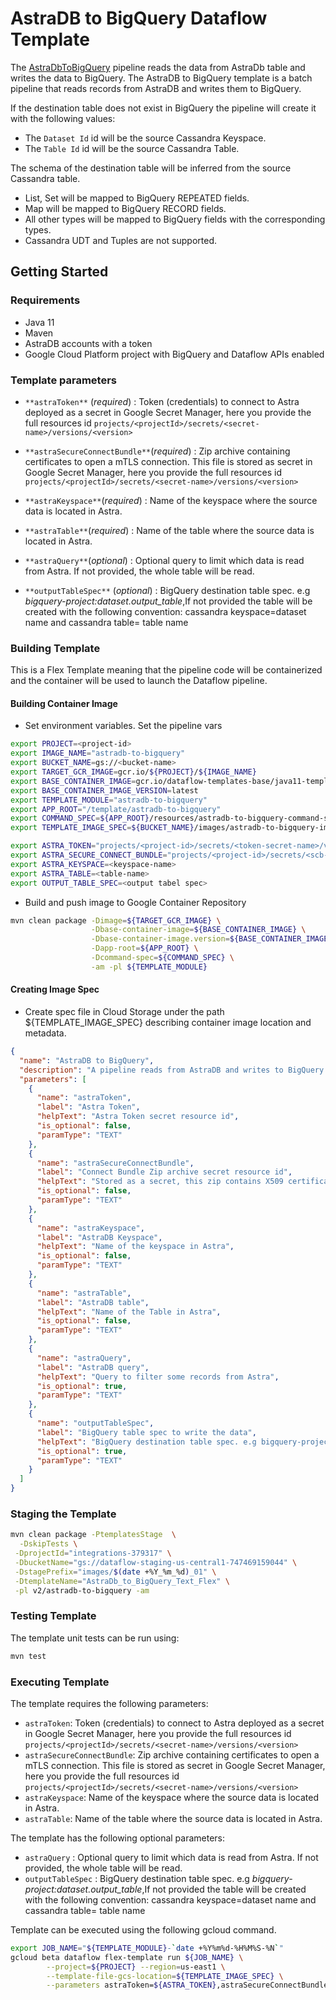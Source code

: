# AstraDB to BigQuery Dataflow Template

The [AstraDbToBigQuery](../../src/main/java/com/google/cloud/teleport/v2/astradb/templates/AstraDbToBigQuery.java) pipeline reads the data from AstraDb table and writes the data to BigQuery.
The AstraDB to BigQuery template is a batch pipeline that reads records from AstraDB and writes them to BigQuery.

If the destination table does not exist in BigQuery the pipeline will create it with the following values:
- The `Dataset Id` id will be the source Cassandra Keyspace.
- The `Table Id` id will be the source Cassandra Table.

The schema of the destination table will be inferred from the source Cassandra table.
- List, Set will be mapped to BigQuery REPEATED fields.
- Map will be mapped to BigQuery RECORD fields.
- All other types will be mapped to BigQuery fields with the corresponding types.
- Cassandra UDT and Tuples are not supported.

## Getting Started

### Requirements
* Java 11
* Maven
* AstraDB accounts with a token
* Google Cloud Platform project with BigQuery and Dataflow APIs enabled

### Template parameters

- `**astraToken**` (_required_) : Token (credentials) to connect to Astra deployed as a secret in Google Secret Manager, here you provide the full resources id `projects/<projectId>/secrets/<secret-name>/versions/<version>`

- `**astraSecureConnectBundle**`(_required_) : Zip archive containing certificates to open a mTLS connection. This file is stored as secret in Google Secret Manager, here you provide the full resources id `projects/<projectId>/secrets/<secret-name>/versions/<version>` 

- `**astraKeyspace**`(_required_) : Name of the keyspace where the source data is located in Astra.

- `**astraTable**`(_required_) : Name of the table where the source data is located in Astra.

- `**astraQuery**`(_optional_) : Optional query to limit which data is read from Astra. If not provided, the whole table will be read.

- `**outputTableSpec**` (_optional_) : BigQuery destination table spec. e.g _bigquery-project:dataset.output_table_,If not provided the table will be created with the following convention: cassandra keyspace=dataset name and cassandra table= table name

### Building Template
This is a Flex Template meaning that the pipeline code will be containerized and the container will be used to launch the Dataflow pipeline.

#### Building Container Image
* Set environment variables.
  Set the pipeline vars
```sh
export PROJECT=<project-id>
export IMAGE_NAME="astradb-to-bigquery"
export BUCKET_NAME=gs://<bucket-name>
export TARGET_GCR_IMAGE=gcr.io/${PROJECT}/${IMAGE_NAME}
export BASE_CONTAINER_IMAGE=gcr.io/dataflow-templates-base/java11-template-launcher-base
export BASE_CONTAINER_IMAGE_VERSION=latest
export TEMPLATE_MODULE="astradb-to-bigquery"
export APP_ROOT="/template/astradb-to-bigquery"
export COMMAND_SPEC=${APP_ROOT}/resources/astradb-to-bigquery-command-spec.json
export TEMPLATE_IMAGE_SPEC=${BUCKET_NAME}/images/astradb-to-bigquery-image-spec.json

export ASTRA_TOKEN="projects/<project-id>/secrets/<token-secret-name>/versions/<version>"
export ASTRA_SECURE_CONNECT_BUNDLE="projects/<project-id>/secrets/<scb-secret-name>/versions/<version>"
export ASTRA_KEYSPACE=<keyspace-name>
export ASTRA_TABLE=<table-name>
export OUTPUT_TABLE_SPEC=<output tabel spec>

```

* Build and push image to Google Container Repository
```sh
mvn clean package -Dimage=${TARGET_GCR_IMAGE} \
                  -Dbase-container-image=${BASE_CONTAINER_IMAGE} \
                  -Dbase-container-image.version=${BASE_CONTAINER_IMAGE_VERSION} \
                  -Dapp-root=${APP_ROOT} \
                  -Dcommand-spec=${COMMAND_SPEC} \
                  -am -pl ${TEMPLATE_MODULE}
```

#### Creating Image Spec

* Create spec file in Cloud Storage under the path ${TEMPLATE_IMAGE_SPEC} describing container image location and metadata.
```json
{
  "name": "AstraDB to BigQuery",
  "description": "A pipeline reads from AstraDB and writes to BigQuery.",
  "parameters": [
    {
      "name": "astraToken",
      "label": "Astra Token",
      "helpText": "Astra Token secret resource id",
      "is_optional": false,
      "paramType": "TEXT"
    },
    {
      "name": "astraSecureConnectBundle",
      "label": "Connect Bundle Zip archive secret resource id",
      "helpText": "Stored as a secret, this zip contains X509 certificate and private key to connect to AstraDB",
      "is_optional": false,
      "paramType": "TEXT"
    },
    {
      "name": "astraKeyspace",
      "label": "AstraDB Keyspace",
      "helpText": "Name of the keyspace in Astra",
      "is_optional": false,
      "paramType": "TEXT"
    },
    {
      "name": "astraTable",
      "label": "AstraDB table",
      "helpText": "Name of the Table in Astra",
      "is_optional": false,
      "paramType": "TEXT"
    },
    {
      "name": "astraQuery",
      "label": "AstraDB query",
      "helpText": "Query to filter some records from Astra",
      "is_optional": true,
      "paramType": "TEXT"
    },
    {
      "name": "outputTableSpec",
      "label": "BigQuery table spec to write the data",
      "helpText": "BigQuery destination table spec. e.g bigquery-project:dataset.output_table",
      "is_optional": true,
      "paramType": "TEXT"
    }
  ]
}
```

### Staging the Template

```bash
mvn clean package -PtemplatesStage  \
  -DskipTests \
 -DprojectId="integrations-379317" \
 -DbucketName="gs://dataflow-staging-us-central1-747469159044" \
 -DstagePrefix="images/$(date +%Y_%m_%d)_01" \
 -DtemplateName="AstraDb_to_BigQuery_Text_Flex" \
 -pl v2/astradb-to-bigquery -am
```

### Testing Template

The template unit tests can be run using:
```sh
mvn test
```

### Executing Template

The template requires the following parameters:
- `astraToken`: Token (credentials) to connect to Astra deployed as a secret in Google Secret Manager, here you provide the full resources id `projects/<projectId>/secrets/<secret-name>/versions/<version>`
- `astraSecureConnectBundle`: Zip archive containing certificates to open a mTLS connection. This file is stored as secret in Google Secret Manager, here you provide the full resources id `projects/<projectId>/secrets/<secret-name>/versions/<version>`
- `astraKeyspace`: Name of the keyspace where the source data is located in Astra.
- `astraTable`: Name of the table where the source data is located in Astra.

The template has the following optional parameters:
- `astraQuery` : Optional query to limit which data is read from Astra. If not provided, the whole table will be read. 
- `outputTableSpec` : BigQuery destination table spec. e.g _bigquery-project:dataset.output_table_,If not provided the table will be created with the following convention: cassandra keyspace=dataset name and cassandra table= table name

Template can be executed using the following gcloud command.
```sh
export JOB_NAME="${TEMPLATE_MODULE}-`date +%Y%m%d-%H%M%S-%N`"
gcloud beta dataflow flex-template run ${JOB_NAME} \
        --project=${PROJECT} --region=us-east1 \
        --template-file-gcs-location=${TEMPLATE_IMAGE_SPEC} \
        --parameters astraToken=${ASTRA_TOKEN},astraSecureConnectBundle=${ASTRA_SECURE_CONNECT_BUNDLE},astraKeyspace=${ASTRA_KEYSPACE},astraTable=${ASTRA_TABLE},outputTableSpec=${OUTPUT_TABLE_SPEC}
```
